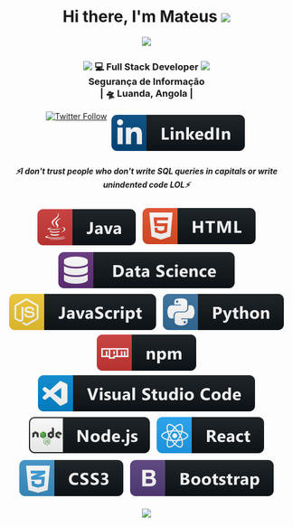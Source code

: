 <div align="center">
   <h1>Hi there, I'm Mateus <img src="https://media.giphy.com/media/hvRJCLFzcasrR4ia7z/giphy.gif" width="25px"> </h1>
   <img src="https://pronoun.cyou/x/y?subject=He&object=Him&height=20"> 
</div>

<div align="center">
<h3><img src="https://media.giphy.com/media/WUlplcMpOCEmTGBtBW/giphy.gif" width="30">  💻 Full Stack Developer <img src="https://media.giphy.com/media/WUlplcMpOCEmTGBtBW/giphy.gif" width="30"><br>  Segurança de Informação  <br> |  🛸 Luanda, Angola | </h3>
</div>

<p align="center">
   <a href="https://twitter.com/21_escutelo"><img alt="Twitter Follow" src="https://img.shields.io/twitter/follow/21_escutelo?style=for-the-badge&color=09f&labelColor=black&logo=twitter&label=@21_escutelo"></a>
 <a href="https://www.linkedin.com/in/mateus-escutelo/">
    <img src="svg/social/linkedin.svg" alt="linkedin" style="vertical-align:top; margin:6px 4px">
  </a>
 </p>

  <h5 align="center">
   <i>⚡️I don't trust people who don't write SQL queries in capitals or write unindented code LOL⚡️</i>
  </h5>
<p align="center">
  <!-- For more icons please follow  https://github.com/MikeCodesDotNET/ColoredBadges -->
  <img src="svg/dev/languages/java.svg" alt="java" style="vertical-align:top; margin:6px 4px">
  <img src="https://raw.githubusercontent.com/8bithemant/8bithemant/master/svg/dev/languages/html.svg" alt="html" style="vertical-align:top; margin:4px">    
  <img src="svg/dev/misc/datascience.svg" alt="datascience" style="vertical-align:top; margin:6px 4px">
  <img src="https://raw.githubusercontent.com/8bithemant/8bithemant/master/svg/dev/languages/js.svg" alt="js" style="vertical-align:top; margin:4px">
  <img src="https://raw.githubusercontent.com/8bithemant/8bithemant/master/svg/dev/languages/python.svg" alt="python" style="vertical-align:top; margin:4px">
  <img src="https://raw.githubusercontent.com/8bithemant/8bithemant/master/svg/dev/services/npm.svg" alt="npm" style="vertical-align:top; margin:4px">
  <img src="https://raw.githubusercontent.com/8bithemant/8bithemant/master/svg/dev/tools/visualstudio_code.svg" alt="vscode" style="vertical-align:top; margin:4px">
  <img src="svg/dev/frameworks/nodejs.svg" alt="nodejs" style="vertical-align:top; margin:6px 4px">
  <img src="svg/dev/frameworks/react.svg" alt="react" style="vertical-align:top; margin:6px 4px">
   <img src="svg/dev/languages/css3.svg" alt="css3" style="vertical-align:top; margin:6px 4px">
   <img src="svg/dev/frameworks/bootstrap.svg" alt="bootstrap" style="vertical-align:top; margin:6px 4px">
</p>

<p align="center">
  <a href="https://github.com/EscuteloJr/github-readme-stats">
    <img
      align="center"
      src="https://github-readme-stats.vercel.app/api/top-langs/?username=EscuteloJr&layout=compact&langs_count=7&theme=dracula"
    />
  </a>

</p>